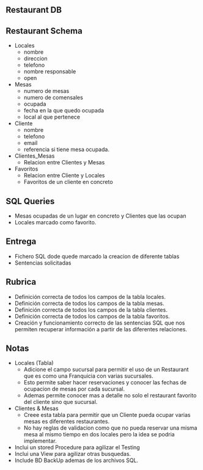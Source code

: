 ## Restaurant DB
## Restaurant Schema
+ Locales
  + nombre
  + direccion
  + telefono
  + nombre responsable
  + open
+ Mesas
  + numero de mesas
  + numero de comensales
  + ocupada
  + fecha en la que quedo ocupada
  + local al que pertenece
+ Cliente
  + nombre
  + telefono
  + email
  + referencia si tiene mesa ocupada.
+ Clientes_Mesas
  + Relacion entre Clientes y Mesas
+ Favoritos
  + Relacion entre Cliente y Locales 
  + Favoritos de un cliente en concreto

## SQL Queries
+ Mesas ocupadas de un lugar en concreto y Clientes que las ocupan
+ Locales marcado como favorito. 

## Entrega
+ Fichero SQL dode quede marcado la creacion de diferente tablas
+ Sentencias solicitadas

## Rubrica
+ Definición correcta de todos los campos de la tabla locales.
+ Definición correcta de todos los campos de la tabla mesas.
+ Definición correcta de todos los campos de la tabla clientes.
+ Definición correcta de todos los campos de la tabla favoritos.
+ Creación y funcionamiento correcto de las sentencias SQL que nos permiten recuperar información a partir
de las diferentes relaciones.

## Notas
+ Locales (Tabla)
  + Adicione el campo sucursal para permitir el uso de un Restaurant que es como una Franquicia con varias sucursales.
  + Esto permite saber hacer reservaciones y conocer las fechas de ocupacion de mesas por cada sucursal.
  + Ademas permite conocer mas a detalle no solo el restaurant favorito del cliente sino que sucursal.
+ Clientes & Mesas
  + Creee esta tabla para permitir que un Cliente pueda ocupar varias mesas es diferentes restaurantes.
  + No hay reglas de validacion como que no pueda reservar una misma mesa al mismo tiempo en dos locales 
    pero la idea se podria implementar.
+ Inclui un stored Procedure para agilizar el Testing
+ Inclui una View para agilizar otras busquedas.
+ Include BD BackUp ademas de los archivos SQL. 


